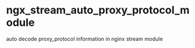 # ngx_stream_auto_proxy_protocol_module
auto decode proxy_protocol information in nginx stream module
